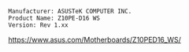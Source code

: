 
	Manufacturer: ASUSTeK COMPUTER INC.
	Product Name: Z10PE-D16 WS
	Version: Rev 1.xx

https://www.asus.com/Motherboards/Z10PED16_WS/
